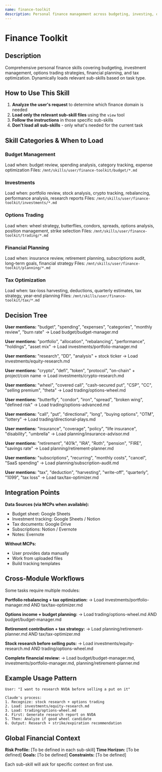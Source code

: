 ```yaml
---
name: finance-toolkit
description: Personal finance management across budgeting, investing, options trading, and financial planning
---
```


# Finance Toolkit

## Description
Comprehensive personal finance skills covering budgeting, investment management, options trading strategies, financial planning, and tax optimization. Dynamically loads relevant sub-skills based on task type.

## How to Use This Skill

1. **Analyze the user's request** to determine which finance domain is needed
2. **Load only the relevant sub-skill files** using the `view` tool
3. **Follow the instructions** in those specific sub-skills
4. **Don't load all sub-skills** - only what's needed for the current task

## Skill Categories & When to Load

### Budget Management
Load when: budget review, spending analysis, category tracking, expense optimization
Files: `/mnt/skills/user/finance-toolkit/budget/*.md`

### Investments
Load when: portfolio review, stock analysis, crypto tracking, rebalancing, performance analysis, research reports
Files: `/mnt/skills/user/finance-toolkit/investments/*.md`

### Options Trading
Load when: wheel strategy, butterflies, condors, spreads, options analysis, position management, strike selection
Files: `/mnt/skills/user/finance-toolkit/trading/*.md`

### Financial Planning
Load when: insurance review, retirement planning, subscriptions audit, long-term goals, financial strategy
Files: `/mnt/skills/user/finance-toolkit/planning/*.md`

### Tax Optimization
Load when: tax-loss harvesting, deductions, quarterly estimates, tax strategy, year-end planning
Files: `/mnt/skills/user/finance-toolkit/tax/*.md`

## Decision Tree

**User mentions:** "budget", "spending", "expenses", "categories", "monthly review", "burn rate"
→ Load budget/budget-manager.md

**User mentions:** "portfolio", "allocation", "rebalancing", "performance", "holdings", "asset mix"
→ Load investments/portfolio-manager.md

**User mentions:** "research", "DD", "analysis" + stock ticker
→ Load investments/equity-research.md

**User mentions:** "crypto", "defi", "token", "protocol", "on-chain" + project/coin name
→ Load investments/crypto-research.md

**User mentions:** "wheel", "covered call", "cash-secured put", "CSP", "CC", "selling premium", "theta"
→ Load trading/options-wheel.md

**User mentions:** "butterfly", "condor", "iron", "spread", "broken wing", "defined risk"
→ Load trading/options-advanced.md

**User mentions:** "call", "put", "directional", "long", "buying options", "OTM", "lottery"
→ Load trading/directional-plays.md

**User mentions:** "insurance", "coverage", "policy", "life insurance", "disability", "umbrella"
→ Load planning/insurance-advisor.md

**User mentions:** "retirement", "401k", "IRA", "Roth", "pension", "FIRE", "savings rate"
→ Load planning/retirement-planner.md

**User mentions:** "subscriptions", "recurring", "monthly costs", "cancel", "SaaS spending"
→ Load planning/subscription-audit.md

**User mentions:** "tax", "deduction", "harvesting", "write-off", "quarterly", "1099", "tax loss"
→ Load tax/tax-optimizer.md

## Integration Points

**Data Sources (via MCPs when available):**
- Budget sheet: Google Sheets
- Investment tracking: Google Sheets / Notion
- Tax documents: Google Drive
- Subscriptions: Notion / Evernote
- Notes: Evernote

**Without MCPs:**
- User provides data manually
- Work from uploaded files
- Build tracking templates

## Cross-Module Workflows

Some tasks require multiple modules:

**Portfolio rebalancing + tax optimization:**
→ Load investments/portfolio-manager.md AND tax/tax-optimizer.md

**Options income + budget planning:**
→ Load trading/options-wheel.md AND budget/budget-manager.md

**Retirement contribution + tax strategy:**
→ Load planning/retirement-planner.md AND tax/tax-optimizer.md

**Stock research before selling puts:**
→ Load investments/equity-research.md AND trading/options-wheel.md

**Complete financial review:**
→ Load budget/budget-manager.md, investments/portfolio-manager.md, planning/retirement-planner.md

## Example Usage Pattern
```
User: "I want to research NVDA before selling a put on it"

Claude's process:
1. Recognize: stock research + options trading
2. Load: investments/equity-research.md
3. Load: trading/options-wheel.md
4. First: Generate research report on NVDA
5. Then: Analyze if good wheel candidate
6. Output: Research + strike/expiration recommendation
```

## Global Financial Context

**Risk Profile:** [To be defined in each sub-skill]
**Time Horizon:** [To be defined]
**Goals:** [To be defined]
**Constraints:** [To be defined]

Each sub-skill will ask for specific context on first use.
